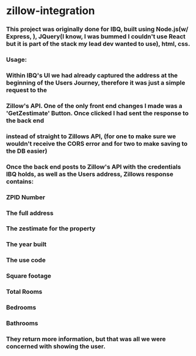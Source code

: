 # zillow-integration

### This project was originally done for IBQ, built using Node.js(w/ Express, ), JQuery(I know, I was bummed I couldn't use React but it is part of the stack my lead dev wanted to use), html, css.

### Usage: 
### Within IBQ's UI we had already captured the address at the beginning of the Users Journey, therefore it was just a simple request to the
### Zillow's API. One of the only front end changes I made was a 'GetZestimate' Button. Once clicked I had sent the response to the back end
### instead of straight to Zillows API, (for one to make sure we wouldn't receive the CORS error and for two to make saving to the DB easier)
### Once the back end posts to Zillow's API with the credentials IBQ holds, as well as the Users address, Zillows response contains: 

### ZPID Number
### The full address
### The zestimate for the property
### The year built
### The use code
### Square footage
### Total Rooms
### Bedrooms
### Bathrooms

### They return more information, but that was all we were concerned with showing the user.
